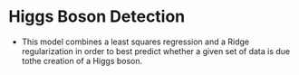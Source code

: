 # Higgs Boson Detection
* This model combines a least squares regression and a Ridge regularization in order to best predict whether a given set of data is due tothe creation of a Higgs boson.
